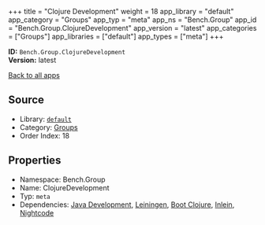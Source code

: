 ﻿+++
title = "Clojure Development"
weight = 18
app_library = "default"
app_category = "Groups"
app_typ = "meta"
app_ns = "Bench.Group"
app_id = "Bench.Group.ClojureDevelopment"
app_version = "latest"
app_categories = ["Groups"]
app_libraries = ["default"]
app_types = ["meta"]
+++

**ID:** `Bench.Group.ClojureDevelopment`  
**Version:** latest  
<!--more-->

[Back to all apps](/apps/)

## Source

* Library: [`default`](/app_libraries/default)
* Category: [Groups](/app_categories/groups)
* Order Index: 18

## Properties

* Namespace: Bench.Group
* Name: ClojureDevelopment
* Typ: `meta`
* Dependencies: [Java Development](/apps/Bench.Group.JavaDevelopment), [Leiningen](/apps/Bench.Leiningen), [Boot Clojure](/apps/Bench.BootClj), [Inlein](/apps/Bench.Inlein), [Nightcode](/apps/Bench.Nightcode)

